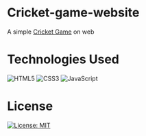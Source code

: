 # Cricket-game-website
A simple [Cricket Game](https://cricket-game-as.netlify.app) on web
# Technologies Used
![HTML5](https://img.shields.io/badge/HTML5-E34F26?logo=html5&logoColor=white)
![CSS3](https://img.shields.io/badge/CSS3-1572B6?logo=css3&logoColor=white)
![JavaScript](https://img.shields.io/badge/JavaScript-F7DF1E?logo=javascript&logoColor=black)
# License
[![License: MIT](https://img.shields.io/badge/License-MIT-green.svg)](LICENSE)

